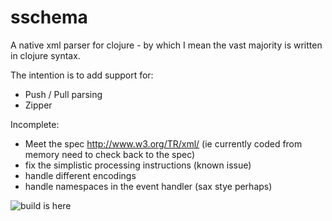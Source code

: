 sschema
=======

A native xml parser for clojure - by which I mean the vast majority is written in clojure syntax.

The intention is to add support for:
* Push / Pull parsing
* Zipper 

Incomplete:
* Meet the spec http://www.w3.org/TR/xml/ (ie currently coded from memory need to check back to the spec)
* fix the simplistic processing instructions (known issue)
* handle different encodings
* handle namespaces in the event handler (sax stye perhaps)

![build is here](https://api.shippable.com/projects/54b5a2025ab6cc1352888526/badge?branchName=master)
